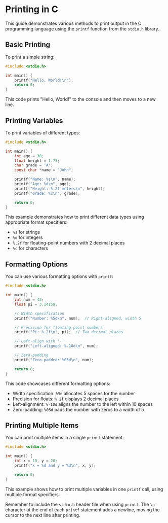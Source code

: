 # Printing in C

This guide demonstrates various methods to print output in the C programming language using the `printf` function from the `stdio.h` library.

## Basic Printing

To print a simple string:

```c
#include <stdio.h>

int main() {
    printf("Hello, World!\n");
    return 0;
}
```

This code prints "Hello, World!" to the console and then moves to a new line.

## Printing Variables

To print variables of different types:

```c
#include <stdio.h>

int main() {
    int age = 30;
    float height = 1.75;
    char grade = 'A';
    const char *name = "John";

    printf("Name: %s\n", name);
    printf("Age: %d\n", age);
    printf("Height: %.2f meters\n", height);
    printf("Grade: %c\n", grade);

    return 0;
}
```

This example demonstrates how to print different data types using appropriate format specifiers:
- `%s` for strings
- `%d` for integers
- `%.2f` for floating-point numbers with 2 decimal places
- `%c` for characters

## Formatting Options

You can use various formatting options with `printf`:

```c
#include <stdio.h>

int main() {
    int num = 42;
    float pi = 3.14159;

    // Width specification
    printf("Number: %5d\n", num);  // Right-aligned, width 5

    // Precision for floating-point numbers
    printf("Pi: %.2f\n", pi);  // Two decimal places

    // Left-align with '-'
    printf("Left-aligned: %-10d\n", num);

    // Zero-padding
    printf("Zero-padded: %05d\n", num);

    return 0;
}
```

This code showcases different formatting options:
- Width specification: `%5d` allocates 5 spaces for the number
- Precision for floats: `%.2f` displays 2 decimal places
- Left-alignment: `%-10d` aligns the number to the left within 10 spaces
- Zero-padding: `%05d` pads the number with zeros to a width of 5

## Printing Multiple Items

You can print multiple items in a single `printf` statement:

```c
#include <stdio.h>

int main() {
    int x = 10, y = 20;
    printf("x = %d and y = %d\n", x, y);

    return 0;
}
```

This example shows how to print multiple variables in one `printf` call, using multiple format specifiers.

Remember to include the `stdio.h` header file when using `printf`. The `\n` character at the end of each `printf` statement adds a newline, moving the cursor to the next line after printing.
